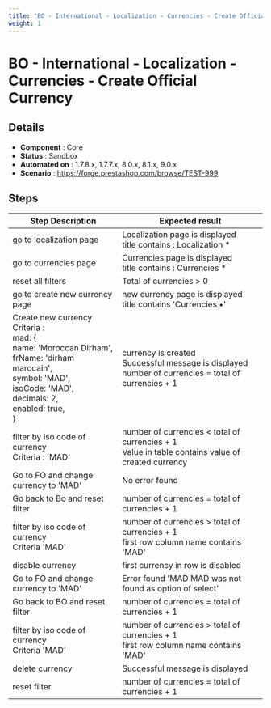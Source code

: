 ```yaml
---
title: "BO - International - Localization - Currencies - Create Official Currency"
weight: 1
---
```


# BO - International - Localization - Currencies - Create Official Currency
## Details
* **Component** : Core
* **Status** : Sandbox
* **Automated on** : 1.7.8.x, 1.7.7.x, 8.0.x, 8.1.x, 9.0.x
* **Scenario** : https://forge.prestashop.com/browse/TEST-999

## Steps
| Step Description | Expected result |
| ----- | ----- |
| go to localization page | Localization page is displayed<br>title contains : Localization * |
| go to currencies page | Currencies page is displayed<br>title contains : Currencies * |
| reset all filters | Total of currencies > 0 |
| go to create new currency page | new currency page is displayed<br>title contains 'Currencies •' |
| Create new currency<br>Criteria :<br>mad: {<br>      name: 'Moroccan Dirham',<br>      frName: 'dirham marocain',<br>      symbol: 'MAD',<br>      isoCode: 'MAD',<br>      decimals: 2,<br>      enabled: true,<br>    } | currency is created<br>Successful message is displayed<br>number of currencies = total of currencies + 1 |
| filter by iso code of currency<br>Criteria : 'MAD' | number of currencies < total of currencies + 1<br>Value in table contains value of created currency |
| Go to FO and change currency to 'MAD' | No error found |
| Go back to Bo and reset filter | number of currencies = total of currencies + 1 |
| filter by iso code of currency <br>Criteria 'MAD' | number of currencies > total of currencies + 1<br>first row column name contains 'MAD' |
| disable currency | first currency in row is disabled |
| Go to FO and change currency to 'MAD' | Error found 'MAD MAD was not found as option of select' |
| Go back to BO and reset filter | number of currencies = total of currencies + 1 |
| filter by iso code of currency <br>Criteria 'MAD' | number of currencies > total of currencies + 1<br>first row column name contains 'MAD' |
| delete currency | Successful message is displayed |
| reset filter | number of currencies = total of currencies + 1 |
